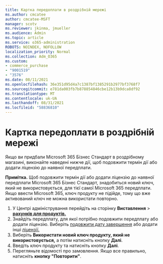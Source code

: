 ```yaml
---
title: Картка передоплати в роздрібній мережі
ms.author: cmcatee
author: cmcatee-MSFT
manager: scotv
ms.reviewer: jkinma, jmueller
ms.audience: Admin
ms.topic: article
ms.service: o365-administration
ROBOTS: NOINDEX, NOFOLLOW
localization_priority: Normal
ms.collection: Adm_O365
ms.custom:
- commerce_purchase
- "9001519"
- "3576"
ms.date: 08/11/2021
ms.openlocfilehash: 36e351d95d4a7c1387bf1385291b2977bf3768f7
ms.sourcegitcommit: e781da003fb7b878854846cbe12b13b9dca8df92
ms.translationtype: MT
ms.contentlocale: uk-UA
ms.lasthandoff: 08/31/2021
ms.locfileid: "58836810"
---
```

# <a name="retail-prepaid-card"></a>Картка передоплати в роздрібній мережі

Якщо ви придбали Microsoft 365 Бізнес Стандарт в роздрібному магазині, виконайте наведені нижче дії, щоб подовжити термін дії або додати ліцензію до наявної передплати.

**Примітка.** Щоб подовжити термін дії або додати ліцензію до наявної передплати Microsoft 365 Бізнес Стандарт, знадобиться новий ключ, який не використовується, для тієї самої Microsoft 365 передплати. Якщо ввести Microsoft 365, ключ продукту не підійде, тому що вже активований ключ не можна використати повторно.

1. У Центрі адміністрування перейдіть на сторінку **Виставлення**  >  **[рахунків для продуктів.](https://go.microsoft.com/fwlink/p/?linkid=842054)**
2. Знайдіть передплату, для якої потрібно подовжити передплату або додати ліцензію. Виберіть [подовжити дату завершення](https://go.microsoft.com/fwlink/p/?linkid=842054) або додати інші [ліцензії.](https://go.microsoft.com/fwlink/p/?linkid=842054)
3. Виберіть **Використати новий ключ продукту, який не використовується,** а потім натисніть кнопку **Далі**.
4. Введіть ключ продукту та натисніть кнопку **Далі**.
5. Перегляньте відомості про замовлення. Якщо все правильно, натисніть **кнопку "Повторити"**.